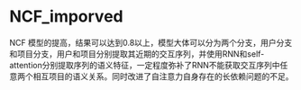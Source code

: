 # NCF_imporved
NCF 模型的提高，结果可以达到0.8以上，模型大体可以分为两个分支，用户分支和项目分支，用户和项目分别提取其近期的交互序列，并使用RNN和self-attention分别提取序列的语义特征，一定程度弥补了RNN不能获取交互序列中任意两个相互项目的语义关系。同时改进了自注意力自身存在的长依赖问题的不足。

